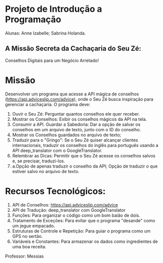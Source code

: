 # Projeto de Introdução a Programação

Alunas: Anne Izabelle; Sabrina Holanda.

## A Missão Secreta da Cachaçaria do Seu Zé:
Conselhos Digitais para um Negócio Arretado!

# Missão
Desenvolver um programa que acesse a API mágica
de conselhos (https://api.adviceslip.com/advice), onde
o Seu Zé busca inspiração para gerenciar a
cachaçaria. O programa deve:

1. Ouvir o Seu Zé: Perguntar quantos conselhos ele
quer receber.
2. Mostrar os Conselhos: Exibir os conselhos
mágicos da API na tela.
3. Consumir a API.
Guardar a Sabedoria: Dar a opção de salvar os
conselhos em um arquivo de texto, junto com o ID
do conselho.
4. Mostrar os Conselhos guardados no arquivo de
texto;
5. Traduzir para o "Gringo": Se o Seu Zé quiser
alcançar clientes internacionais, traduzir os
conselhos do inglês para português usando a API
deep_translator com o GoogleTranslator.
6. Relembrar as Dicas: Permitir que o Seu Zé acesse
os conselhos salvos e, se precisar, traduzi-los.
7. a.Opção de apenas traduzir o conselho da API;
Opção de traduzir o que estiver salvo no
arquivo de texto.

# Recursos Tecnológicos:

1. API de Conselhos:
https://api.adviceslip.com/advice
2. API de Tradução: deep_translator com
GoogleTranslator
3. Funções: Para organizar o código como um
bom baião de dois.
4. Tratamento de Exceções: Para evitar que o
programa "desande" como um jegue
empacado.
5. Estruturas de Controle e Repetição: Para guiar
o programa como um GPS no sertão.
6. Variáveis e Constantes: Para armazenar os
dados como ingredientes de uma boa receita.

Professor: Messias